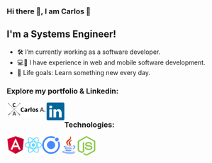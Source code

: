 
### Hi there 👋, I am Carlos 👻
## I'm a Systems Engineer!

- 🛠 I’m currently working as a software developer.
- 💻📱 I have experience in web and mobile software development.
- 🎯 Life goals: Learn something new every day.

### Explore my portfolio & Linkedin:

[<img align="left" alt="Portfolio" width="90px" src="img/logo.png" />][portfolio]
[<img align="left" alt="LinkedIn" width="40px" src="img/linkedin.svg" />][linkedin]

<br />

### Technologies:

<img align="left" alt="Angular" width="40px" src="img/angular.svg" />
<img align="left" alt="React" width="40px" src="img/react.svg" />
<img align="left" alt="Ionic" width="40px" src="img/ionic.svg" />
<img align="left" alt="Java" width="40px" src="img/java.svg" />
<img align="left" alt="Node.js" width="40px" src="img/nodejs.svg" />

<br />
<br />


[portfolio]: https://www.carlosaguirre.tech/
[linkedin]: https://www.linkedin.com/in/carlos-andr%C3%A9s-aguirre-ca%C3%B1as-33612b134/
